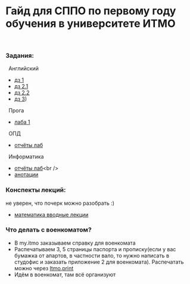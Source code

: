 # Гайд для СППО по первому году обучения в университете ИТМО
<br />

### Задания:<br />

&nbsp; Английский<br />

- [дз 1](https://github.com/frizyyu/first_year_in_ITMO/files/12570159/English.hw.1.pdf)<br />
- [дз 2.1](https://github.com/frizyyu/first_year_in_ITMO/files/12719243/English.hw.2.1.pdf)<br />
- [дз 2.2](https://github.com/frizyyu/first_year_in_ITMO/files/12719247/English.hw.2.2.pdf)<br />
- [дз 3](https://github.com/frizyyu/first_year_in_ITMO/files/12719258/Image.to.PDF.20230924.13.32.50.pdf))<br />



&nbsp; Прога<br />

- [лаба 1](https://github.com/frizyyu/lab1_prog)<br />

&nbsp; ОПД<br />

- [отчёты лаб](https://github.com/frizyyu/first_year_in_ITMO/tree/main/опд%20лабы)<br />

&nbsp; Информатика<br />

- [отчёты лаб]([https://github.com/frizyyu/first_year_in_ITMO/tree/main/опд%20лабы](https://github.com/frizyyu/first_year_in_ITMO/tree/main/инфа%20лабы))<br />
- [анотации](https://github.com/frizyyu/first_year_in_ITMO/tree/main/инфа%20анотации)

### Конспекты лекций:<br />

не уверен, что почерк можно разобрать :)

- [математика вводные лекции]()
### Что делать с военкоматом?<br />

- В my.itmo заказываем справку для военкомата<br />
- Распечатываем 3, 5 страницы паспорта и прописку(если у вас бумажка от апартов, в частности вало, то нужно написать в студофис и заказать приложение 2 для военкомата). Распечатать можно через [Itmo.print](https://t.me/ITMO_print_bot)
- Идём в военкомат, там всё организуют
